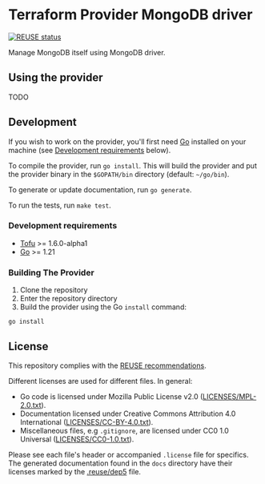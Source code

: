 <!--
SPDX-FileCopyrightText: 2023 Risk.Ident GmbH <contact@riskident.com>

SPDX-License-Identifier: CC-BY-4.0
-->

# Terraform Provider MongoDB driver

[![REUSE status](https://api.reuse.software/badge/github.com/RiskIdent/terraform-provider-mongodb-driver)](https://api.reuse.software/info/github.com/RiskIdent/terraform-provider-mongodb-driver)

Manage MongoDB itself using MongoDB driver.

## Using the provider

TODO

## Development

If you wish to work on the provider, you'll first need
[Go](http://www.golang.org) installed on your machine
(see [Development requirements](#development-requirements) below).

To compile the provider, run `go install`.
This will build the provider and put the provider binary in the `$GOPATH/bin`
directory (default: `~/go/bin`).

To generate or update documentation, run `go generate`.

To run the tests, run `make test`.

### Development requirements

- [Tofu](https://opentofu.org/docs/intro/install) >= 1.6.0-alpha1
- [Go](https://golang.org/doc/install) >= 1.21

### Building The Provider

1. Clone the repository
2. Enter the repository directory
3. Build the provider using the Go `install` command:

```shell
go install
```

## License

This repository complies with the [REUSE recommendations](https://reuse.software/).

Different licenses are used for different files. In general:

- Go code is licensed under Mozilla Public License v2.0 ([LICENSES/MPL-2.0.txt](LICENSES/MPL-2.0.txt)).
- Documentation licensed under Creative Commons Attribution 4.0 International ([LICENSES/CC-BY-4.0.txt](LICENSES/CC-BY-4.0.txt)).
- Miscellaneous files, e.g `.gitignore`, are licensed under CC0 1.0 Universal ([LICENSES/CC0-1.0.txt](LICENSES/CC0-1.0.txt)).

Please see each file's header or accompanied `.license` file for specifics.
The generated documentation found in the `docs` directory have their licenses
marked by the [.reuse/dep5](.reuse/dep5) file.
